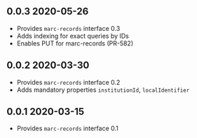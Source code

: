 ## 0.0.3 2020-05-26

* Provides `marc-records` interface 0.3
* Adds indexing for exact queries by IDs
* Enables PUT for marc-records (PR-582)

## 0.0.2 2020-03-30

* Provides `marc-records` interface 0.2
* Adds mandatory properties `institutionId`, `localIdentifier`

## 0.0.1 2020-03-15

* Provides `marc-records` interface 0.1
